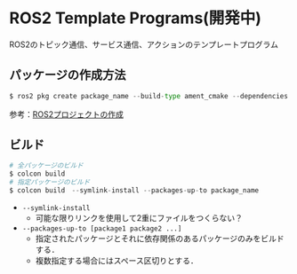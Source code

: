 # ROS2 Template Programs(開発中)
ROS2のトピック通信、サービス通信、アクションのテンプレートプログラム

## パッケージの作成方法
```py
$ ros2 pkg create package_name --build-type ament_cmake --dependencies rclcpp
```
参考：[ROS2プロジェクトの作成](https://qiita.com/NeK/items/1d13d41bd0565e8da854)

## ビルド
```py
# 全パッケージのビルド
$ colcon build
# 指定パッケージのビルド
$ colcon build　--symlink-install --packages-up-to package_name
```
- `--symlink-install`
    - 可能な限りリンクを使用して2重にファイルをつくらない？
- `--packages-up-to [package1 package2 ...]`
    - 指定されたパッケージとそれに依存関係のあるパッケージのみをビルドする．
    - 複数指定する場合にはスペース区切りとする．
